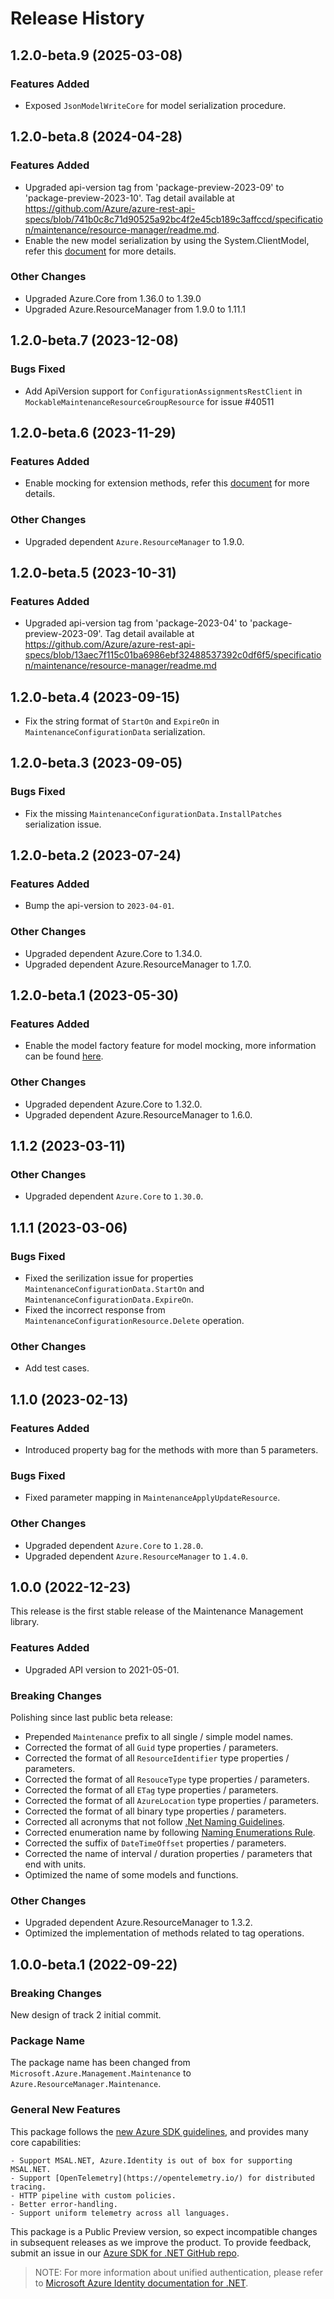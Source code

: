 # Release History

## 1.2.0-beta.9 (2025-03-08)

### Features Added

- Exposed `JsonModelWriteCore` for model serialization procedure.

## 1.2.0-beta.8 (2024-04-28)

### Features Added

- Upgraded api-version tag from 'package-preview-2023-09' to 'package-preview-2023-10'. Tag detail available at https://github.com/Azure/azure-rest-api-specs/blob/741b0c8c71d90525a92bc4f2e45cb189c3affccd/specification/maintenance/resource-manager/readme.md.
- Enable the new model serialization by using the System.ClientModel, refer this [document](https://aka.ms/azsdk/net/mrw) for more details.

### Other Changes

- Upgraded Azure.Core from 1.36.0 to 1.39.0
- Upgraded Azure.ResourceManager from 1.9.0 to 1.11.1

## 1.2.0-beta.7 (2023-12-08)

### Bugs Fixed

 - Add ApiVersion support for `ConfigurationAssignmentsRestClient` in `MockableMaintenanceResourceGroupResource` for issue #40511

## 1.2.0-beta.6 (2023-11-29)

### Features Added

- Enable mocking for extension methods, refer this [document](https://aka.ms/azsdk/net/mocking) for more details.

### Other Changes

- Upgraded dependent `Azure.ResourceManager` to 1.9.0.

## 1.2.0-beta.5 (2023-10-31)

### Features Added

- Upgraded api-version tag from 'package-2023-04' to 'package-preview-2023-09'. Tag detail available at https://github.com/Azure/azure-rest-api-specs/blob/13aec7f115c01ba6986ebf32488537392c0df6f5/specification/maintenance/resource-manager/readme.md

## 1.2.0-beta.4 (2023-09-15)

- Fix the string format of `StartOn` and `ExpireOn` in `MaintenanceConfigurationData` serialization.

## 1.2.0-beta.3 (2023-09-05)

### Bugs Fixed

- Fix the missing `MaintenanceConfigurationData.InstallPatches` serialization issue.

## 1.2.0-beta.2 (2023-07-24)

### Features Added

- Bump the api-version to `2023-04-01`.

### Other Changes

- Upgraded dependent Azure.Core to 1.34.0.
- Upgraded dependent Azure.ResourceManager to 1.7.0.

## 1.2.0-beta.1 (2023-05-30)

### Features Added

- Enable the model factory feature for model mocking, more information can be found [here](https://azure.github.io/azure-sdk/dotnet_introduction.html#dotnet-mocking-factory-builder).

### Other Changes

- Upgraded dependent Azure.Core to 1.32.0.
- Upgraded dependent Azure.ResourceManager to 1.6.0.

## 1.1.2 (2023-03-11)

### Other Changes

- Upgraded dependent `Azure.Core` to `1.30.0`.

## 1.1.1 (2023-03-06)

### Bugs Fixed

- Fixed the serilization issue for properties `MaintenanceConfigurationData.StartOn` and `MaintenanceConfigurationData.ExpireOn`.
- Fixed the incorrect response from `MaintenanceConfigurationResource.Delete` operation.

### Other Changes

- Add test cases.

## 1.1.0 (2023-02-13)

### Features Added

- Introduced property bag for the methods with more than 5 parameters.

### Bugs Fixed

- Fixed parameter mapping in `MaintenanceApplyUpdateResource`.

### Other Changes

- Upgraded dependent `Azure.Core` to `1.28.0`.
- Upgraded dependent `Azure.ResourceManager` to `1.4.0`.

## 1.0.0 (2022-12-23)

This release is the first stable release of the Maintenance Management library.

### Features Added

- Upgraded API version to 2021-05-01.

### Breaking Changes

Polishing since last public beta release:
- Prepended `Maintenance` prefix to all single / simple model names.
- Corrected the format of all `Guid` type properties / parameters.
- Corrected the format of all `ResourceIdentifier` type properties / parameters.
- Corrected the format of all `ResouceType` type properties / parameters.
- Corrected the format of all `ETag` type properties / parameters.
- Corrected the format of all `AzureLocation` type properties / parameters.
- Corrected the format of all binary type properties / parameters.
- Corrected all acronyms that not follow [.Net Naming Guidelines](https://learn.microsoft.com/dotnet/standard/design-guidelines/naming-guidelines).
- Corrected enumeration name by following [Naming Enumerations Rule](https://learn.microsoft.com/dotnet/standard/design-guidelines/names-of-classes-structs-and-interfaces#naming-enumerations).
- Corrected the suffix of `DateTimeOffset` properties / parameters.
- Corrected the name of interval / duration properties / parameters that end with units.
- Optimized the name of some models and functions.

### Other Changes

- Upgraded dependent Azure.ResourceManager to 1.3.2.
- Optimized the implementation of methods related to tag operations.

## 1.0.0-beta.1 (2022-09-22)

### Breaking Changes

New design of track 2 initial commit.

### Package Name

The package name has been changed from `Microsoft.Azure.Management.Maintenance` to `Azure.ResourceManager.Maintenance`.

### General New Features

This package follows the [new Azure SDK guidelines](https://azure.github.io/azure-sdk/general_introduction.html), and provides many core capabilities:

    - Support MSAL.NET, Azure.Identity is out of box for supporting MSAL.NET.
    - Support [OpenTelemetry](https://opentelemetry.io/) for distributed tracing.
    - HTTP pipeline with custom policies.
    - Better error-handling.
    - Support uniform telemetry across all languages.

This package is a Public Preview version, so expect incompatible changes in subsequent releases as we improve the product. To provide feedback, submit an issue in our [Azure SDK for .NET GitHub repo](https://github.com/Azure/azure-sdk-for-net/issues).

> NOTE: For more information about unified authentication, please refer to [Microsoft Azure Identity documentation for .NET](https://learn.microsoft.com/dotnet/api/overview/azure/identity-readme?view=azure-dotnet).
